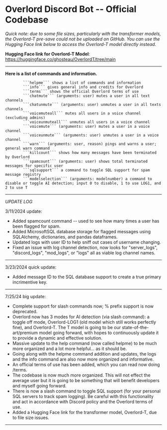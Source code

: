 # Overlord Discord Bot -- Official Codebase
*Quick note: due to some file sizes, particularly with the transformer models, the Overlord-T pre-save could not be uploaded on GitHub. You can use the Hugging Face link below to access the Overlord-T model directly instead.*

**Hugging Face link for Overlord-T Model**: https://huggingface.co/ghosteau/OverlordT/tree/main

____________________________________________________________________

**Here is a list of commands and information.**
            
            ```helpme``` shows a list of commands and information
            ```info``` gives general info and credits for Overlord
            ```terms``` shows the official Overlord terms of use
            ```chatmute``` (arguments: user) mutes a user in all text channels
            ```chatunmute``` (arguments: user) unmutes a user in all texts channels
            ```voicemuteall``` mutes all users in a voice channel (excluding admins)
            ```voiceunmuteall``` unmutes all users in a voice channel
            ```voicemute``` (arguments: user) mutes a user in a voice channel
            ```voiceunmute``` (arguments: user) unmutes a user in a voice channel
            ```warn``` (arguments: user, reason) pings and warns a user; general warn command
            ```killcount``` shows how many messages have been terminated by Overlord
            ```spamcount``` (arguments: user) shows total terminated messages for specific user
            ```sqlsupport``` a command to toggle SQL support for spam message registry
            ```modelselection``` (arguments: modelnumber) a command to disable or toggle AI detection; input 0 to disable, 1 to use LOG1, and 2 to use T
            
____________________________________________________________________
*UPDATE LOG*

3/11/2024 update:

- Added spamcount command -- used to see how many times a user has been flagged for spam.
- Added MicrosoftSQL database storage for flagged messages using SQLAlchemy, dictionaries, and pandas dataframes.
- Updated logs with user ID to help sniff out cases of username changing.
- Fixed an issue with log channel detection, now looks for "server_logs", "discord_logs", "mod_logs", or  "logs" all as viable log channel names.

____________________________________________________________________

3/23/2024 quick update:

- Added message ID to the SQL database support to create a true primary incrimentive key.
_____________________________________________________________________

7/25/24 big update:

- Complete support for slash commands now; % prefix support is now deprecated.
- Overlord now has 3 modes for AI detection (via slash command): a toggle off mode, Overlord-LOG1 (old model which still works perfectly fine), and Overlord-T. The T model is going to be our state-of-the-art/premium model going forward, with hopes to continuously update it to provide a dynamic and effective solution.
- Massive update to the help command (now called helpme) to be much more organized and a lot more helpful... as it should be.
- Going along with the helpme command addition and updates, the logs and the info command are also now more organized and informative.
- An official terms of use has been added, which you can read now doing /terms.
- The codebase is now much more organized. This will not effect the average user but it is going to be something that will benefit developers and myself going forward.
- There is now a slash command to toggle SQL support (for your personal SQL servers to track spam logging). Be careful with this functionality and act in accordance with Discord policy and the Overlord terms of use.
- Added a Hugging Face link for the transformer model, Overlord-T, due to file size issues.
_____________________________________________________________________

